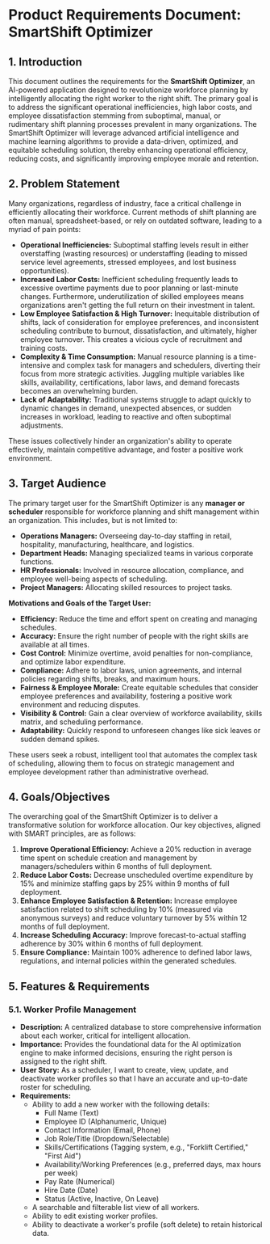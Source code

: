 # Product Requirements Document: SmartShift Optimizer

## 1. Introduction

This document outlines the requirements for the **SmartShift Optimizer**, an AI-powered application designed to revolutionize workforce planning by intelligently allocating the right worker to the right shift. The primary goal is to address the significant operational inefficiencies, high labor costs, and employee dissatisfaction stemming from suboptimal, manual, or rudimentary shift planning processes prevalent in many organizations. The SmartShift Optimizer will leverage advanced artificial intelligence and machine learning algorithms to provide a data-driven, optimized, and equitable scheduling solution, thereby enhancing operational efficiency, reducing costs, and significantly improving employee morale and retention.

## 2. Problem Statement

Many organizations, regardless of industry, face a critical challenge in efficiently allocating their workforce. Current methods of shift planning are often manual, spreadsheet-based, or rely on outdated software, leading to a myriad of pain points:

*   **Operational Inefficiencies:** Suboptimal staffing levels result in either overstaffing (wasting resources) or understaffing (leading to missed service level agreements, stressed employees, and lost business opportunities).
*   **Increased Labor Costs:** Inefficient scheduling frequently leads to excessive overtime payments due to poor planning or last-minute changes. Furthermore, underutilization of skilled employees means organizations aren't getting the full return on their investment in talent.
*   **Low Employee Satisfaction & High Turnover:** Inequitable distribution of shifts, lack of consideration for employee preferences, and inconsistent scheduling contribute to burnout, dissatisfaction, and ultimately, higher employee turnover. This creates a vicious cycle of recruitment and training costs.
*   **Complexity & Time Consumption:** Manual resource planning is a time-intensive and complex task for managers and schedulers, diverting their focus from more strategic activities. Juggling multiple variables like skills, availability, certifications, labor laws, and demand forecasts becomes an overwhelming burden.
*   **Lack of Adaptability:** Traditional systems struggle to adapt quickly to dynamic changes in demand, unexpected absences, or sudden increases in workload, leading to reactive and often suboptimal adjustments.

These issues collectively hinder an organization's ability to operate effectively, maintain competitive advantage, and foster a positive work environment.

## 3. Target Audience

The primary target user for the SmartShift Optimizer is any **manager or scheduler** responsible for workforce planning and shift management within an organization. This includes, but is not limited to:

*   **Operations Managers:** Overseeing day-to-day staffing in retail, hospitality, manufacturing, healthcare, and logistics.
*   **Department Heads:** Managing specialized teams in various corporate functions.
*   **HR Professionals:** Involved in resource allocation, compliance, and employee well-being aspects of scheduling.
*   **Project Managers:** Allocating skilled resources to project tasks.

**Motivations and Goals of the Target User:**

*   **Efficiency:** Reduce the time and effort spent on creating and managing schedules.
*   **Accuracy:** Ensure the right number of people with the right skills are available at all times.
*   **Cost Control:** Minimize overtime, avoid penalties for non-compliance, and optimize labor expenditure.
*   **Compliance:** Adhere to labor laws, union agreements, and internal policies regarding shifts, breaks, and maximum hours.
*   **Fairness & Employee Morale:** Create equitable schedules that consider employee preferences and availability, fostering a positive work environment and reducing disputes.
*   **Visibility & Control:** Gain a clear overview of workforce availability, skills matrix, and scheduling performance.
*   **Adaptability:** Quickly respond to unforeseen changes like sick leaves or sudden demand spikes.

These users seek a robust, intelligent tool that automates the complex task of scheduling, allowing them to focus on strategic management and employee development rather than administrative overhead.

## 4. Goals/Objectives

The overarching goal of the SmartShift Optimizer is to deliver a transformative solution for workforce allocation. Our key objectives, aligned with SMART principles, are as follows:

1.  **Improve Operational Efficiency:** Achieve a 20% reduction in average time spent on schedule creation and management by managers/schedulers within 6 months of full deployment.
2.  **Reduce Labor Costs:** Decrease unscheduled overtime expenditure by 15% and minimize staffing gaps by 25% within 9 months of full deployment.
3.  **Enhance Employee Satisfaction & Retention:** Increase employee satisfaction related to shift scheduling by 10% (measured via anonymous surveys) and reduce voluntary turnover by 5% within 12 months of full deployment.
4.  **Increase Scheduling Accuracy:** Improve forecast-to-actual staffing adherence by 30% within 6 months of full deployment.
5.  **Ensure Compliance:** Maintain 100% adherence to defined labor laws, regulations, and internal policies within the generated schedules.

## 5. Features & Requirements

### 5.1. Worker Profile Management

*   **Description:** A centralized database to store comprehensive information about each worker, critical for intelligent allocation.
*   **Importance:** Provides the foundational data for the AI optimization engine to make informed decisions, ensuring the right person is assigned to the right shift.
*   **User Story:** As a scheduler, I want to create, view, update, and deactivate worker profiles so that I have an accurate and up-to-date roster for scheduling.
*   **Requirements:**
    *   Ability to add a new worker with the following details:
        *   Full Name (Text)
        *   Employee ID (Alphanumeric, Unique)
        *   Contact Information (Email, Phone)
        *   Job Role/Title (Dropdown/Selectable)
        *   Skills/Certifications (Tagging system, e.g., "Forklift Certified," "First Aid")
        *   Availability/Working Preferences (e.g., preferred days, max hours per week)
        *   Pay Rate (Numerical)
        *   Hire Date (Date)
        *   Status (Active, Inactive, On Leave)
    *   A searchable and filterable list view of all workers.
    *   Ability to edit existing worker profiles.
    *   Ability to deactivate a worker's profile (soft delete) to retain historical data. 